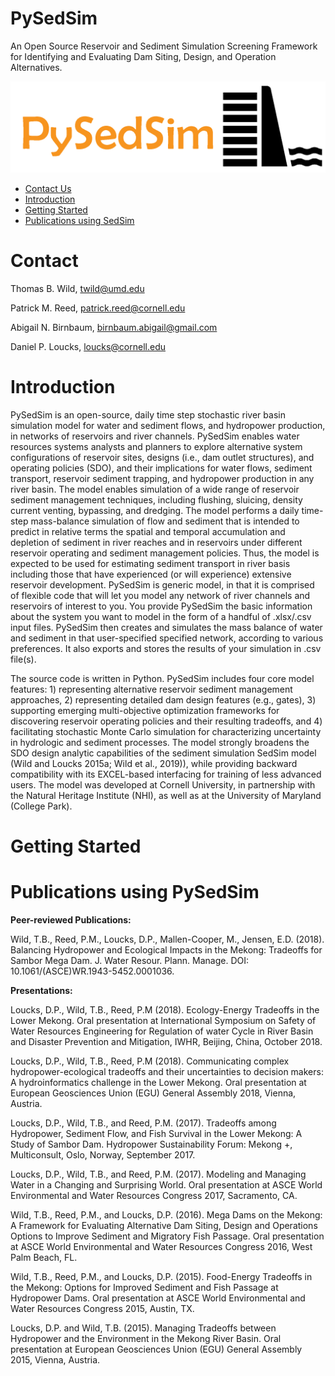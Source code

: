 # PySedSim
An Open Source Reservoir and Sediment Simulation Screening Framework for Identifying and Evaluating Dam Siting, Design, and Operation Alternatives.

![sedsim_worksheet](/images/pysedsim_logo.png)

- [Contact Us](#Contact)
- [Introduction](#Introduction)
- [Getting Started](#InstallGuide)
- [Publications using SedSim](#Pubs)

# <a name="Contact Us"></a>Contact
Thomas B. Wild, twild@umd.edu

Patrick M. Reed, patrick.reed@cornell.edu

Abigail N. Birnbaum, birnbaum.abigail@gmail.com

Daniel P. Loucks, loucks@cornell.edu

# <a name="Introduction"></a>Introduction

PySedSim is an open-source, daily time step stochastic river basin simulation model for water and sediment flows, and hydropower production, in networks of reservoirs and river channels. PySedSim enables water resources systems analysts and planners to explore alternative system configurations of reservoir sites, designs (i.e., dam outlet structures), and operating policies (SDO), and their implications for water flows, sediment transport, reservoir sediment trapping, and hydropower production in any river basin. The model enables simulation of a wide range of reservoir sediment management techniques, including flushing, sluicing, density current venting, bypassing, and dredging. The model performs a daily time-step mass-balance simulation of flow and sediment that is intended to predict in relative terms the spatial and temporal accumulation and depletion of sediment in river reaches and in reservoirs under different reservoir operating and sediment management policies. Thus, the model is expected to be used for estimating sediment transport in river basis including those that have experienced (or will experience) extensive reservoir development. PySedSim is generic model, in that it is comprised of flexible code that will let you model any network of river channels and reservoirs of interest to you. You provide PySedSim the basic information about the system you want to model in the form of a handful of .xlsx/.csv input files. PySedSim then creates and simulates the mass balance of water and sediment in that user-specified specified network, according to various preferences. It also exports and stores the results of your simulation in .csv file(s).

The source code is written in Python. PySedSim includes four core model features: 1) representing alternative reservoir sediment management approaches, 2) representing detailed dam design features (e.g., gates), 3) supporting emerging multi-objective optimization frameworks for discovering reservoir operating policies and their resulting tradeoffs, and 4) facilitating stochastic Monte Carlo simulation for characterizing uncertainty in hydrologic and sediment processes. The model strongly broadens the SDO design analytic capabilities of the sediment simulation SedSim model (Wild and Loucks 2015a; Wild et al., 2019)), while providing backward compatibility with its EXCEL-based interfacing for training of less advanced users. The model was developed at Cornell University, in partnership with the Natural Heritage Institute (NHI), as well as at the University of Maryland (College Park).

# <a name="InstallGuide"></a>Getting Started

# <a name="Pubs"></a>Publications using PySedSim

<strong> Peer-reviewed Publications: </strong>

Wild, T.B., Reed, P.M., Loucks, D.P., Mallen-Cooper, M., Jensen, E.D. (2018). Balancing Hydropower and Ecological Impacts in the Mekong: Tradeoffs for Sambor Mega Dam. J. Water Resour. Plann. Manage. DOI: 10.1061/(ASCE)WR.1943-5452.0001036.

<strong> Presentations: </strong>

Loucks, D.P., Wild, T.B., Reed, P.M (2018). Ecology-Energy Tradeoffs in the Lower Mekong. Oral presentation at International Symposium on Safety of Water Resources Engineering for Regulation of water Cycle in River Basin and Disaster Prevention and Mitigation, IWHR, Beijing, China, October 2018.

Loucks, D.P., Wild, T.B., Reed, P.M (2018). Communicating complex hydropower-ecological tradeoffs and their uncertainties to decision makers: A hydroinformatics challenge in the Lower Mekong. Oral presentation at European Geosciences Union (EGU) General Assembly 2018, Vienna, Austria. 

Loucks, D.P., Wild, T.B., and Reed, P.M. (2017). Tradeoffs among Hydropower, Sediment Flow, and Fish Survival in the Lower Mekong: A Study of Sambor Dam. Hydropower Sustainability Forum: Mekong +, Multiconsult, Oslo, Norway, September 2017.

Loucks, D.P., Wild, T.B., and Reed, P.M. (2017). Modeling and Managing Water in a Changing and Surprising World. Oral presentation at ASCE World Environmental and Water Resources Congress 2017, Sacramento, CA.

Wild, T.B., Reed, P.M., and Loucks, D.P. (2016). Mega Dams on the Mekong: A Framework for Evaluating Alternative Dam Siting, Design and Operations Options to Improve Sediment and Migratory Fish Passage. Oral presentation at ASCE World Environmental and Water Resources Congress 2016, West Palm Beach, FL.

Wild, T.B., Reed, P.M., and Loucks, D.P. (2015). Food-Energy Tradeoffs in the Mekong: Options for Improved Sediment and Fish Passage at Hydropower Dams. Oral presentation at ASCE World Environmental and Water Resources Congress 2015, Austin, TX.

Loucks, D.P. and Wild, T.B. (2015). Managing Tradeoffs between Hydropower and the Environment in the Mekong River Basin. Oral presentation at European Geosciences Union (EGU) General Assembly 2015, Vienna, Austria.
